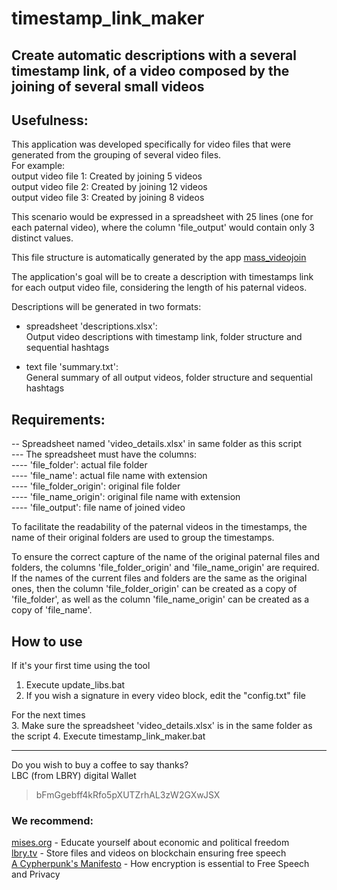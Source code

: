 # timestamp_link_maker
## Create automatic descriptions with a several timestamp link, of a video composed by the joining of several small videos  

## Usefulness:
This application was developed specifically for video files that were generated from the grouping of several video files.  
For example:  
output video file 1: Created by joining 5 videos  
output video file 2: Created by joining 12 videos  
output video file 3: Created by joining 8 videos  

This scenario would be expressed in a spreadsheet with 25 lines (one for each paternal video), where the column 'file_output' would contain only 3 distinct values.

This file structure is automatically generated by the app [mass_videojoin](https://github.com/apenasrr/mass_videojoin)

The application's goal will be to create a description with timestamps link for each output video file, considering the length of his paternal videos.

Descriptions will be generated in two formats:  
* spreadsheet 'descriptions.xlsx':  
Output video descriptions with timestamp link, folder structure and sequential hashtags  

* text file 'summary.txt':  
General summary of all output videos, folder structure and sequential hashtags  


## Requirements:  
-- Spreadsheet named 'video_details.xlsx' in same folder as this script  
--- The spreadsheet must have the columns:  
---- 'file_folder': actual file folder  
---- 'file_name': actual file name with extension  
---- 'file_folder_origin': original file folder  
---- 'file_name_origin': original file name with extension  
---- 'file_output': file name of joined video  

To facilitate the readability of the paternal videos in the timestamps, the name of their original folders are used to group the timestamps.

To ensure the correct capture of the name of the original paternal files and folders, the columns 'file_folder_origin' and 'file_name_origin' are required.
If the names of the current files and folders are the same as the original ones, then the column 'file_folder_origin' can be created as a copy of 'file_folder', as well as the column 'file_name_origin' can be created as a copy of 'file_name'.


## How to use  
If it's your first time using the tool  
1. Execute update_libs.bat  
2. If you wish a signature in every video block, edit the "config.txt" file

For the next times  
3. Make sure the spreadsheet 'video_details.xlsx' is in the same folder as the script
4. Execute timestamp_link_maker.bat  

---
Do you wish to buy a coffee to say thanks?  
LBC (from LBRY) digital Wallet  
> bFmGgebff4kRfo5pXUTZrhAL3zW2GXwJSX  

### We recommend:  
[mises.org](https://mises.org/) - Educate yourself about economic and political freedom  
[lbry.tv](http://lbry.tv/) - Store files and videos on blockchain ensuring free speech  
[A Cypherpunk's Manifesto](https://www.activism.net/cypherpunk/manifesto.html) - How encryption is essential to Free Speech and Privacy  